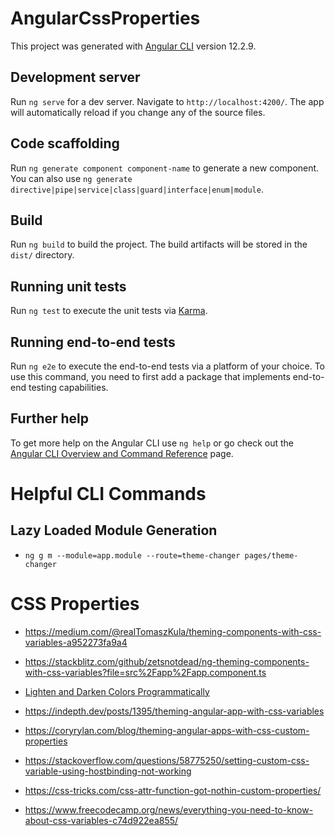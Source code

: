 # AngularCssProperties

This project was generated with [Angular CLI](https://github.com/angular/angular-cli) version 12.2.9.

## Development server

Run `ng serve` for a dev server. Navigate to `http://localhost:4200/`. The app will automatically reload if you change any of the source files.

## Code scaffolding

Run `ng generate component component-name` to generate a new component. You can also use `ng generate directive|pipe|service|class|guard|interface|enum|module`.

## Build

Run `ng build` to build the project. The build artifacts will be stored in the `dist/` directory.

## Running unit tests

Run `ng test` to execute the unit tests via [Karma](https://karma-runner.github.io).

## Running end-to-end tests

Run `ng e2e` to execute the end-to-end tests via a platform of your choice. To use this command, you need to first add a package that implements end-to-end testing capabilities.

## Further help

To get more help on the Angular CLI use `ng help` or go check out the [Angular CLI Overview and Command Reference](https://angular.io/cli) page.

# Helpful CLI Commands

## Lazy Loaded Module Generation

- `ng g m --module=app.module --route=theme-changer pages/theme-changer`

# CSS Properties

- https://medium.com/@realTomaszKula/theming-components-with-css-variables-a952273fa9a4
- https://stackblitz.com/github/zetsnotdead/ng-theming-components-with-css-variables?file=src%2Fapp%2Fapp.component.ts

- [Lighten and Darken Colors Programmatically](https://css-tricks.com/snippets/javascript/lighten-darken-color/)

- https://indepth.dev/posts/1395/theming-angular-app-with-css-variables

- https://coryrylan.com/blog/theming-angular-apps-with-css-custom-properties

- https://stackoverflow.com/questions/58775250/setting-custom-css-variable-using-hostbinding-not-working

- https://css-tricks.com/css-attr-function-got-nothin-custom-properties/

- https://www.freecodecamp.org/news/everything-you-need-to-know-about-css-variables-c74d922ea855/
